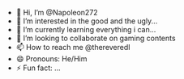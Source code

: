 - 👋 Hi, I’m @Napoleon272
- 👀 I’m interested in the good and the ugly...
- 🌱 I’m currently learning everything i can...
- 💞️ I’m looking to collaborate on gaming contents
- 📫 How to reach me @thereveredI
- 😄 Pronouns: He/Him
- ⚡ Fun fact: ...

<!---
Napoleon272/Napoleon272 is a ✨ special ✨ repository because its `README.md` (this file) appears on your GitHub profile.
You can click the Preview link to take a look at your changes.
--->
